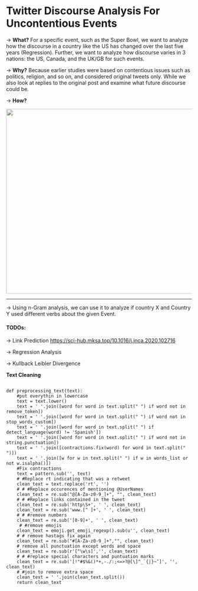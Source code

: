 # Twitter Discourse Analysis For Uncontentious Events


→ **What?** For a specific event, such as the Super Bowl, we want to analyze how the discourse in a country like the US has changed over the last five years (Regression). Further, we want to analyze how discourse varies in 3 nations: the US, Canada, and the UK/GB for such events.

→ **Why?** Because earlier studies were based on contentious issues such as politics, religion, and so on, and considered original tweets only. While we also look at replies to the original post and examine what future discourse could be.

→ **How?** 

<img src="https://user-images.githubusercontent.com/42632417/175763432-59aa627c-5792-4bc2-96ac-7c66984c81ef.png" height = 500 width = 900></img>


<!-- - Topic Modeling -> 20 topics 20 words analysis -> Main tweet vs. Replies
- LIWC
- Multi Dimensional analysis
- Graph Neural Network
- Knowledge Graph
- Word Analysis
- Feature Importance using TF-IDF -->


<hr>

→ Using n-Gram analysis, we can use it to analyze if country X and Country Y used different verbs about the given Event.



#### TODOs:
→ Link Prediction https://sci-hub.mksa.top/10.1016/j.jnca.2020.102716

→ Regression Analysis

→ Kullback Leibler Divergence


**Text Cleaning**
```

def preprocessing_text(text):
    #put everythin in lowercase
    text = text.lower()
    text = ' '.join([word for word in text.split(" ") if word not in remove_token])
    text = ' '.join([word for word in text.split(" ") if word not in stop_words_custom])
    text = ' '.join([word for word in text.split(" ") if detect_language(word) != 'Spanish'])
    text = ' '.join([word for word in text.split(" ") if word not in string.punctuation])
    text = ' '.join([contractions.fix(word) for word in text.split(" ")])
    text = ' '.join([w for w in text.split(" ") if w in words_list or not w.isalpha()])
    #Fix contractions
    text = pattern.sub('', text)
    # #Replace rt indicating that was a retweet
    clean_text = text.replace('rt', '')
    # # #Replace occurences of mentioning @UserNames
    clean_text = re.sub("@[A-Za-z0-9_]+", "", clean_text)
    # # #Replace links contained in the tweet
    clean_text = re.sub('http\S+', ' ', clean_text)
    clean_text = re.sub('www.[^ ]+', ' ', clean_text)
    # # #remove numbers
    clean_text = re.sub('[0-9]+', ' ', clean_text)
     # #remove emojis
    clean_text = emoji.get_emoji_regexp().sub(u'', clean_text)
    # # remove hastags fix again
    clean_text = re.sub("#[A-Za-z0-9_]+","", clean_text)
    # remove all punctuation except words and space
    clean_text = re.sub(r'[^\w\s]','', clean_text)
    # # #replace special characters and puntuation marks
    clean_text = re.sub('[!"#$%&()*+,-./:;<=>?@[\]^_`{|}~’]', '', clean_text)
    # #join to remove extra space
    clean_text = ' '.join(clean_text.split())
    return clean_text

```
